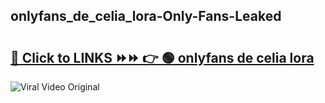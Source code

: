 
 ## onlyfans_de_celia_lora-Only-Fans-Leaked

# <h2><a href="https://clipsfans.com/onlyfans_de_celia_lora&ref=git">🔗 Click to LINKS ⏩⏩ 👉 🟢 onlyfans de celia lora </a></h2>

<a href="https://clipsfans.com/onlyfans_de_celia_lora&ref=git" rel="nofollow" data-target="animated-image.originalLink"><img src="https://i.ibb.co.com/xMMVF88/686577567.gif" alt="Viral Video Original" style="max-width: 100%; display: inline-block;" data-target="animated-image.originalImage"></a>
